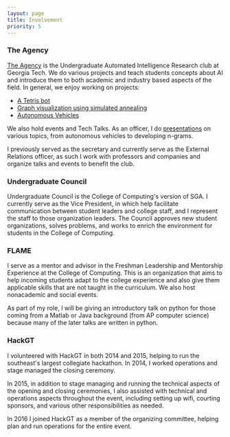 ```yaml
---
layout: page
title: Involvement
priority: 5
---
```



### The Agency

[The Agency](https://github.com/gtagency) is the Undergraduate Automated Intelligence Research club at Georgia Tech. We do various projects and teach students concepts about AI and introduce them to both academic and industry based aspects of the field. In general, we enjoy working on projects:

 - [A Tetris bot](https://github.com/gtagency/tetris-python)
 - [Graph visualization using simulated annealing](https://github.com/gtagency/graph-reduction)
 - [Autonomous Vehicles](https://github.com/gtagency/buzzmobile)

We also hold events and Tech Talks. As an officer, I do [presentations](https://drive.google.com/folderview?id=0Bys9BGMJRUovS1RpWThwUUVXZnM&usp=sharing) on various topics, from autonomous vehicles to developing n-grams.

I previously served as the secretary and currently serve as the External Relations officer, as such I work with professors and companies and organize talks and events to benefit the club.

### Undergraduate Council

Undergraduate Council is the College of Computing's version of SGA. I currently serve as the Vice President, in which help facilitate communication between student leaders and college staff, and I represent the staff to those organization leaders. The Council approves new student organizations, solves problems, and works to enrich the environment for students in the College of Computing.

### FLAME

I serve as a mentor and advisor in the Freshman Leadership and Mentorship Experience at the College of Computing. This is an organization that aims to help incoming students adapt to the college experience and also give them applicable skills that are not taught in the curriculum. We also host nonacademic and social events. 

As part of my role, I will be giving an introductory talk on python for those coming from a Matlab or Java background (from AP computer science) because many of the later talks are written in python.

### HackGT

I volunteered with HackGT in both 2014 and 2015, helping to run the southeast's largest collegiate hackathon. In 2014, I worked operations and stage managed the closing ceremony. 

In 2015, in addition to stage managing and running the technical aspects of the opening and closing ceremonies, I also assisted with technical and operations aspects throughout the event, including setting up wifi, courting sponsors, and various other responsibilities as needed.

In 2016 I joined HackGT as a member of the organizing committee, helping plan and run operations for the entire event.
